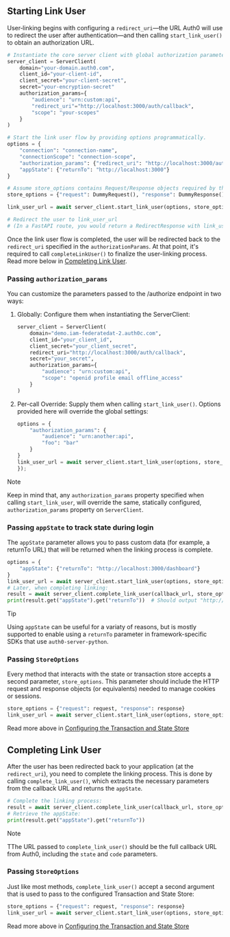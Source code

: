 ## Starting Link User

User‑linking begins with configuring a `redirect_uri`—the URL Auth0 will use to redirect the user after authentication—and then calling `start_link_user()` to obtain an authorization URL.

```python
# Instantiate the core server client with global authorization parameters.
server_client = ServerClient(
    domain="your-domain.auth0.com",
    client_id="your-client-id",
    client_secret="your-client-secret",
    secret="your-encryption-secret"
    authorization_params={
        "audience": "urn:custom:api",
        "redirect_uri"="http://localhost:3000/auth/callback",
        "scope": "your-scopes"
    }
)

# Start the link user flow by providing options programmatically.
options = {
    "connection": "connection-name",
    "connectionScope": "connection-scope",
    "authorization_params": {"redirect_uri": "http://localhost:3000/auth/callback"},
    "appState": {"returnTo": "http://localhost:3000"}
}

# Assume store_options contains Request/Response objects required by the state store.
store_options = {"request": DummyRequest(), "response": DummyResponse()}

link_user_url = await server_client.start_link_user(options, store_options=store_options)

# Redirect the user to link_user_url
# (In a FastAPI route, you would return a RedirectResponse with link_user_url)

```

Once the link user flow is completed, the user will be redirected back to the `redirect_uri` specified in the `authorizationParams`. At that point, it's required to call `completeLinkUser()` to finalize the user-linking process. Read more below in [Completing Link User](#completing-link-user).

### Passing `authorization_params`

You can customize the parameters passed to the /authorize endpoint in two ways:

1. Globally:
    Configure them when instantiating the ServerClient:
    ```python
    server_client = ServerClient(
        domain="demo.iam-federatedat-2.auth0c.com",
        client_id="your_client_id",
        client_secret="your_client_secret",
        redirect_uri="http://localhost:3000/auth/callback",
        secret="your_secret",
        authorization_params={
            "audience": "urn:custom:api",
            "scope": "openid profile email offline_access"
        }
    )
    ```

2. Per-call Override:
    Supply them when calling `start_link_user()`. Options provided here will override the global settings:


    ```python
    options = {
        "authorization_params": {
            "audience": "urn:another:api",
            "foo": "bar"
        }
    }
    link_user_url = await server_client.start_link_user(options, store_options=store_options)
    });
    ```
> [!NOTE]
> Keep in mind that, any `authorization_params` property specified when calling `start_link_user`, will override the same, statically configured, `authorization_params` property on `ServerClient`.


### Passing `appState` to track state during login

The `appState` parameter allows you to pass custom data (for example, a returnTo URL) that will be returned when the linking process is complete.

```python
options = {
    "appState": {"returnTo": "http://localhost:3000/dashboard"}
}
link_user_url = await server_client.start_link_user(options, store_options=store_options)
# Later, when completing linking:
result = await server_client.complete_link_user(callback_url, store_options=store_options)
print(result.get("appState").get("returnTo"))  # Should output "http://localhost:3000/dashboard"

```

> [!TIP]
> Using `appState` can be useful for a variaty of reasons, but is mostly supported to enable using a `returnTo` parameter in framework-specific SDKs that use `auth0-server-python`.

### Passing `StoreOptions`
Every method that interacts with the state or transaction store accepts a second parameter, `store_options`. This parameter should include the HTTP request and response objects (or equivalents) needed to manage cookies or sessions.

```python
store_options = {"request": request, "response": response}
link_user_url = await server_client.start_link_user(options, store_options=store_options)

```

Read more above in [Configuring the Transaction and State Store](#configuring-the-transaction-and-state-store)

## Completing Link User

After the user has been redirected back to your application (at the` redirect_uri`), you need to complete the linking process. This is done by calling `complete_link_user()`, which extracts the necessary parameters from the callback URL and returns the `appState`.

```python
# Complete the linking process:
result = await server_client.complete_link_user(callback_url, store_options=store_options)
# Retrieve the appState:
print(result.get("appState").get("returnTo"))
```

> [!NOTE]
> TThe URL passed to `complete_link_user()` should be the full callback URL from Auth0, including the `state` and `code` parameters.


### Passing `StoreOptions`

Just like most methods, `complete_link_user()` accept a second argument that is used to pass to the configured Transaction and State Store:

```python
store_options = {"request": request, "response": response}
link_user_url = await server_client.start_link_user(options, store_options=store_options)
```

Read more above in [Configuring the Transaction and State Store](#configuring-the-transaction-and-state-store)
